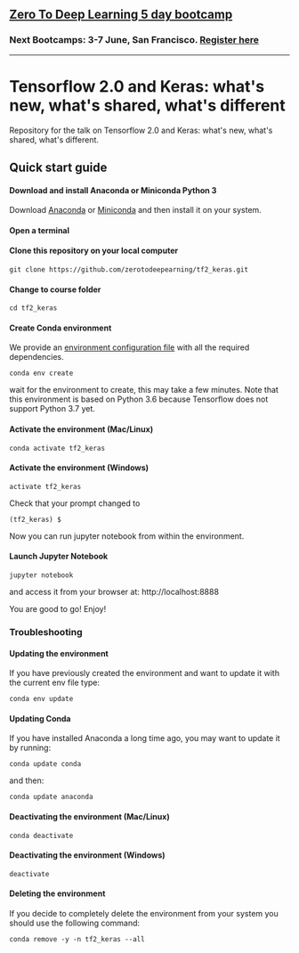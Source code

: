 
## [Zero To Deep Learning 5 day bootcamp](https://bootcamp.zerotodeeplearning.com)
### Next Bootcamps: 3-7 June, San Francisco. [Register here](https://bootcamp.zerotodeeplearning.com)


-----------------------



# Tensorflow 2.0 and Keras: what's new, what's shared, what's different
Repository for the talk on Tensorflow 2.0 and Keras: what's new, what's shared, what's different.

## Quick start guide

#### Download and install Anaconda or Miniconda Python 3

Download [Anaconda](https://www.anaconda.com/distribution/) or [Miniconda](https://docs.conda.io/en/latest/miniconda.html) and then install it on your system.


#### Open a terminal

#### Clone this repository on your local computer
```
git clone https://github.com/zerotodeepearning/tf2_keras.git
```

#### Change to course folder
```
cd tf2_keras
```

#### Create Conda environment

We provide an [environment configuration file](environment.yml) with all the required dependencies.

```
conda env create
```

wait for the environment to create, this may take a few minutes. Note that this environment is based on Python 3.6 because Tensorflow does not support Python 3.7 yet.

#### Activate the environment (Mac/Linux)
```
conda activate tf2_keras
```

#### Activate the environment (Windows)
```
activate tf2_keras
```

Check that your prompt changed to

```
(tf2_keras) $
```

Now you can run jupyter notebook from within the environment.

#### Launch Jupyter Notebook
```
jupyter notebook
```
and access it from your browser at: http://localhost:8888

You are good to go! Enjoy!


### Troubleshooting

#### Updating the environment
If you have previously created the environment and want to update it with the current env file type:
```
conda env update
```

#### Updating Conda

If you have installed Anaconda a long time ago, you may want to update it by running:
```
conda update conda
```
and then:
```
conda update anaconda
```

#### Deactivating the environment (Mac/Linux)
```
conda deactivate
```

#### Deactivating the environment (Windows)
```
deactivate
```

#### Deleting the environment
If you decide to completely delete the environment from your system you should use the following command:
```
conda remove -y -n tf2_keras --all
```
